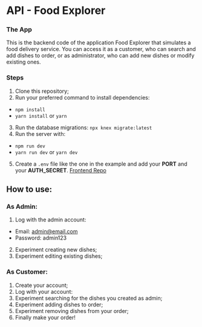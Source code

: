 # API - Food Explorer
### The App
This is the backend code of the application Food Explorer that simulates a food delivery service. You can access it as a customer, who can search and add dishes to order, or as administrator, who can add new dishes or modify existing ones.
### Steps
1. Clone this repository;
2. Run your preferred command to install dependencies:
- `npm install`
- `yarn install` or `yarn`
3. Run the database migrations:
`npx knex migrate:latest`
4. Run the server with:
- `npm run dev`
- `yarn run dev` or `yarn dev`
5. Create a `.env` file like the one in the example and add your **PORT** and your **AUTH_SECRET**.
   [Frontend Repo](https://github.com/arthurrios/food-explorer-web)
## How to use:
### As Admin:
1. Log with the admin account:
- Email: admin@email.com
- Password: admin123
2. Experiment creating new dishes;
3. Experiment editing existing dishes;
### As Customer:
1. Create your account;
2. Log with your account:
3. Experiment searching for the dishes you created as admin;
4. Experiment adding dishes to order;
5. Experiment removing dishes from your order;
6. Finally make your order!